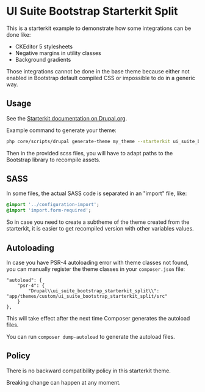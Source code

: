 # UI Suite Bootstrap Starterkit Split

This is a starterkit example to demonstrate how some integrations can be done
like:
- CKEditor 5 stylesheets
- Negative margins in utility classes
- Background gradients

Those integrations cannot be done in the base theme because either not enabled
in Bootstrap default compiled CSS or impossible to do in a generic way.


## Usage

See the
[Starterkit documentation on Drupal.org](https://www.drupal.org/docs/core-modules-and-themes/core-themes/starterkit-theme).

Example command to generate your theme:

```bash
php core/scripts/drupal generate-theme my_theme --starterkit ui_suite_bootstrap_starterkit_split --path themes/custom
```

Then in the provided scss files, you will have to adapt paths to the Bootstrap
library to recompile assets.


## SASS

In some files, the actual SASS code is separated in an "import" file, like:

```sass
@import '../configuration-import';
@import 'import.form-required';
```

So in case you need to create a subtheme of the theme created from the
starterkit, it is easier to get recompiled version with other variables values.


## Autoloading

In case you have PSR-4 autoloading error with theme classes not found, you can
manually register the theme classes in your `composer.json` file:

```
"autoload": {
    "psr-4": {
        "Drupal\\ui_suite_bootstrap_starterkit_split\\": "app/themes/custom/ui_suite_bootstrap_starterkit_split/src"
    }
},
```

This will take effect after the next time Composer generates the autoload files.

You can run `composer dump-autoload` to generate the autoload files.


## Policy

There is no backward compatibility policy in this starterkit theme.

Breaking change can happen at any moment.
